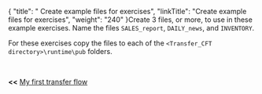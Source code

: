 {
    "title": " Create example files for exercises",
    "linkTitle": "Create example files for exercises",
    "weight": "240"
}Create 3 files, or more, to use in these example exercises. Name the files `SALES_report`, `DAILY_news`, and `INVENTORY`.

For these exercises copy the  files to each of the `<Transfer_CFT directory>\runtime\pub` folders.

 

**&lt;&lt;** <a href="../../" class="bold_in_para MCXref xref xrefbold_in_para">My first transfer flow</a>
